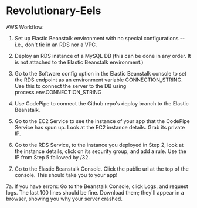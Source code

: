 # Revolutionary-Eels

AWS Workflow: 

1. Set up Elastic Beanstalk environment with no special configurations -- i.e., don't tie in an RDS nor a VPC. 

2. Deploy an RDS instance of a MySQL DB (this can be done in any order. It is not attached to the Elastic Beanstalk environment.)

3. Go to the Software config option in the Elastic Beanstalk console to set the RDS endpoint as an environment variable CONNECTION_STRING. Use this to connect the server to the DB using process.env.CONNECTION_STRING

4. Use CodePipe to connect the Github repo's deploy branch to the Elastic Beanstalk. 

5. Go to the EC2 Service to see the instance of your app that the CodePipe Service has spun up. Look at the EC2 instance details. Grab its private IP. 

6. Go to the RDS Service, to the instance you deployed in Step 2, look at the instance details, click on its security group, and add a rule. Use the IP from Step 5 followed by /32.

7. Go to the Elastic Beanstalk Console. Click the public url at the top of the console. This should take you to your app! 

7a. If you have errors: Go to the Beanstalk Console, click Logs, and request logs. The last 100 lines should be fine. Download them; they'll appear in a browser, showing you why your server crashed. 
